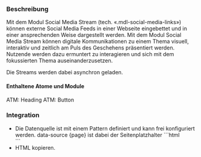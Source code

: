 ### Beschreibung
 
Mit dem Modul Social Media Stream (tech. «.mdl-social-media-links») können externe Social Media Feeds in einer Webseite eingebettet und in einer ansprechenden Weise dargestellt werden. Mit dem Modul Social Media Stream können digitale Kommunikationen zu einem Thema visuell, interaktiv und zeitlich am Puls des Geschehens präsentiert werden. Nutzende werden dazu ermuntert zu interagieren und sich mit dem fokussierten Thema auseinanderzusetzen.
 
Die Streams werden dabei asynchron geladen.
 
#### Enthaltene Atome und Module
ATM: Heading
ATM: Button


### Integration

<ul>
<li>Die Datenquelle ist mit einem Pattern definiert und kann frei konfiguriert werden. data-source
{page} ist dabei der Seitenplatzhalter
```html
<div class="mdl-social-media-stream" data-init="socialMediaStream" data-source="/mocks/modules/social_media_stream/social_media_stream.json?page={page}">
```

<li>HTML kopieren.
</ul>